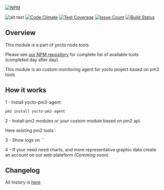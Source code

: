 [![NPM](https://nodei.co/npm/yocto-pm2-agent.png?downloads=true&downloadRank=true&stars=true)](https://nodei.co/npm/yocto-pm2-agent/)

![alt text](https://david-dm.org/yoctore/yocto-pm2-agent.svg "Dependencies Status")
[![Code Climate](https://codeclimate.com/github/yoctore/yocto-pm2-agent/badges/gpa.svg)](https://codeclimate.com/github/yoctore/yocto-pm2-agent)
[![Test Coverage](https://codeclimate.com/github/yoctore/yocto-pm2-agent/badges/coverage.svg)](https://codeclimate.com/github/yoctore/yocto-pm2-agent/coverage)
[![Issue Count](https://codeclimate.com/github/yoctore/yocto-pm2-agent/badges/issue_count.svg)](https://codeclimate.com/github/yoctore/yocto-pm2-agent)
[![Build Status](https://travis-ci.org/yoctore/yocto-pm2-agent.svg?branch=master)](https://travis-ci.org/yoctore/yocto-pm2-agent)

## Overview

This module is a part of yocto node tools.

Please see [our NPM repository](https://www.npmjs.com/~yocto) for complete list of available tools (completed day after day).

This module is an custom monitoring agent for yocto project based on pm2 tools

## How it works

1 - Install yocto-pm2-agent

```javascript
pm2 install yocto-pm2-agent
```

2 - Install pm2 modules or your custom module based on pm2 api.

Here existing pm2 tools : 

3 - Show logs on ``

4 - If your need need charts, and more representative graphic data create an account on our web plateform *(Comming soon)*

## Changelog

All history is [here](https://gitlab.com/yocto-node-modules/yocto-pm2-agent#CHANGELOG)


